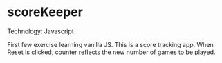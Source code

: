 # scoreKeeper

Technology: Javascript

First few exercise learning vanilla JS. 
This is a score tracking app. 
When Reset is clicked, counter reflects the new number of games to be played. 
